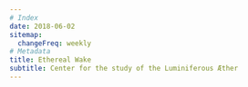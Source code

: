```yaml
---
# Index
date: 2018-06-02
sitemap:
  changeFreq: weekly
# Metadata
title: Ethereal Wake
subtitle: Center for the study of the Luminiferous Æther
---
```

